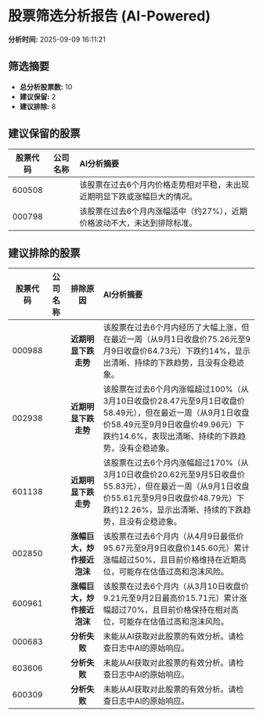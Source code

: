 # 股票筛选分析报告 (AI-Powered)

**分析时间:** 2025-09-09 16:11:21

## 筛选摘要

- **总分析股票数:** 10
- **建议保留:** 2
- **建议排除:** 8

## 建议保留的股票

| 股票代码 | 公司名称 | AI分析摘要 |
|:---:|:---:|:---|
| 600508 |  | 该股票在过去6个月内价格走势相对平稳，未出现近期明显下跌或涨幅巨大的情况。 |
| 000798 |  | 该股票在过去6个月内涨幅适中（约27%），近期价格波动不大，未达到排除标准。 |

## 建议排除的股票

| 股票代码 | 公司名称 | 排除原因 | AI分析摘要 |
|:---:|:---:|:---:|:---|
| 000988 |  | **近期明显下跌走势** | 该股票在过去6个月内经历了大幅上涨，但在最近一周（从9月1日收盘价75.26元至9月9日收盘价64.73元）下跌约14%，显示出清晰、持续的下跌趋势，且没有企稳迹象。 |
| 002938 |  | **近期明显下跌走势** | 该股票在过去6个月内涨幅超过100%（从3月10日收盘价28.47元至9月1日收盘价58.49元），但在最近一周（从9月1日收盘价58.49元至9月9日收盘价49.96元）下跌约14.6%，表现出清晰、持续的下跌趋势，没有企稳迹象。 |
| 601138 |  | **近期明显下跌走势** | 该股票在过去6个月内涨幅超过170%（从3月10日收盘价20.62元至9月5日收盘价55.83元），但在最近一周（从9月1日收盘价55.61元至9月9日收盘价48.79元）下跌约12.26%，显示出清晰、持续的下跌趋势，且没有企稳迹象。 |
| 002850 |  | **涨幅巨大，炒作接近泡沫** | 该股票在过去6个月内（从4月9日最低价95.67元至9月9日收盘价145.60元）累计涨幅超过50%，且目前价格维持在近期高位，可能存在估值过高和泡沫风险。 |
| 600961 |  | **涨幅巨大，炒作接近泡沫** | 该股票在过去6个月内（从3月10日收盘价9.21元至9月2日最高价15.71元）累计涨幅超过70%，且目前价格保持在相对高位，可能存在估值过高和泡沫风险。 |
| 000683 |  | **分析失败** | 未能从AI获取对此股票的有效分析。请检查日志中AI的原始响应。 |
| 603606 |  | **分析失败** | 未能从AI获取对此股票的有效分析。请检查日志中AI的原始响应。 |
| 600309 |  | **分析失败** | 未能从AI获取对此股票的有效分析。请检查日志中AI的原始响应。 |
